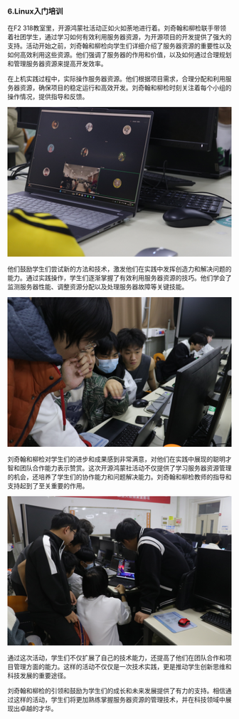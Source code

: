 ### 6.Linux入门培训
在F2 318教室里，开源鸿蒙社活动正如火如荼地进行着。刘奇翰和柳检联手带领着社团学生，通过学习如何有效利用服务器资源，为开源项目的开发提供了强大的支持。活动开始之前，刘奇翰和柳检向学生们详细介绍了服务器资源的重要性以及如何高效利用这些资源。他们强调了服务器的作用和价值，以及如何通过合理规划和管理服务器资源来提高开发效率。

在上机实践过程中，实际操作服务器资源。他们根据项目需求，合理分配和利用服务器资源，确保项目的稳定运行和高效开发。刘奇翰和柳检时刻关注着每个小组的操作情况，提供指导和反馈。 

![图片2](./image6.3.JPG) 

他们鼓励学生们尝试新的方法和技术，激发他们在实践中发挥创造力和解决问题的能力。通过实践操作，学生们逐渐掌握了有效利用服务器资源的技巧。他们学会了监测服务器性能、调整资源分配以及处理服务器故障等关键技能。  

![图片3](./image6.4.JPG)

刘奇翰和柳检对学生们的进步和成果感到非常满意，对他们在实践中展现的聪明才智和团队合作能力表示赞赏。这次开源鸿蒙社活动不仅提供了学习服务器资源管理的机会，还培养了学生们的协作能力和问题解决能力。刘奇翰和柳检教师的指导和支持起到了至关重要的作用。  

![图片4](./image6.5.JPG)

通过这次活动，学生们不仅扩展了自己的技术能力，还提高了他们在团队合作和项目管理方面的能力。这样的活动不仅仅是一次技术实践，更是推动学生创新思维和科技发展的重要途径。 

刘奇翰和柳检的引领和鼓励为学生们的成长和未来发展提供了有力的支持。相信通过这样的活动，学生们将更加熟练掌握服务器资源的管理技术，并在科技领域中展现出卓越的才华。